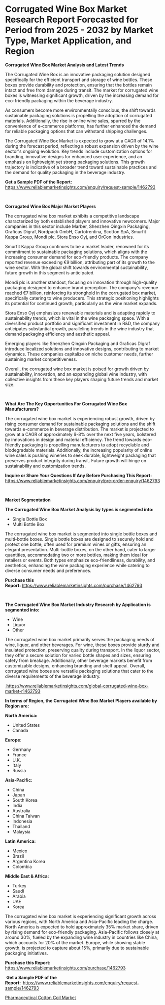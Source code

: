 <p><h1>Corrugated Wine Box Market Research Report Forecasted for Period from 2025 -  2032 by Market Type, Market Application, and Region</h1></p><p><strong>Corrugated Wine Box Market Analysis and Latest Trends</strong></p>
<p><p>The Corrugated Wine Box is an innovative packaging solution designed specifically for the efficient transport and storage of wine bottles. These boxes provide durability and protection, ensuring that the bottles remain intact and free from damage during transit. The market for corrugated wine boxes is witnessing significant growth, driven by the increasing demand for eco-friendly packaging within the beverage industry. </p><p>As consumers become more environmentally conscious, the shift towards sustainable packaging solutions is propelling the adoption of corrugated materials. Additionally, the rise in online wine sales, spurred by the convenience of e-commerce platforms, has further enhanced the demand for reliable packaging options that can withstand shipping challenges.</p><p>The Corrugated Wine Box Market is expected to grow at a CAGR of 14.1% during the forecast period, reflecting a robust expansion driven by the wine sector's ongoing evolution. Key trends include customization options for branding, innovative designs for enhanced user experience, and an emphasis on lightweight yet strong packaging solutions. This growth trajectory is indicative of a broader trend toward sustainable practices and the demand for quality packaging in the beverage industry.</p></p>
<p><strong>Get a Sample PDF of the Report:&nbsp;</strong> <a href="https://www.reliablemarketinsights.com/enquiry/request-sample/1462793?utm_campaign=3274&utm_medium=2&utm_source=Github&utm_content=ia&utm_term=08032025&utm_id=corrugated-wine-box">https://www.reliablemarketinsights.com/enquiry/request-sample/1462793</a></p>
<p>&nbsp;</p>
<p><strong>Corrugated Wine Box Major Market Players</strong></p>
<p><p>The corrugated wine box market exhibits a competitive landscape characterized by both established players and innovative newcomers. Major companies in this sector include Marber, Shenzhen Qingxin Packaging, Graficas Digraf, Nordpack GmbH, Cartotrentina, Scotton SpA, Smurfit Kappa Group, Mondi plc, Stora Enso Oyj, and OrCon Industries.</p><p>Smurfit Kappa Group continues to be a market leader, renowned for its commitment to sustainable packaging solutions, which aligns with the increasing consumer demand for eco-friendly products. The company reported revenue exceeding €9 billion, attributing part of its growth to the wine sector. With the global shift towards environmental sustainability, future growth in this segment is anticipated.</p><p>Mondi plc is another standout, focusing on innovation through high-quality packaging designed to enhance brand perception. The company's revenue reached €7 billion, reinforcing its stronghold in the corrugated box market, specifically catering to wine producers. This strategic positioning highlights its potential for continued growth, particularly as the wine market expands.</p><p>Stora Enso Oyj emphasizes renewable materials and is adapting rapidly to sustainability trends, which is vital in the wine packaging space. With a diversified product portfolio and significant investment in R&D, the company anticipates substantial growth, paralleling trends in the wine industry that demand packaging efficiency and aesthetic appeal.</p><p>Emerging players like Shenzhen Qingxin Packaging and Graficas Digraf introduce localized solutions and innovative designs, contributing to market dynamics. These companies capitalize on niche customer needs, further sustaining market competitiveness.</p><p>Overall, the corrugated wine box market is poised for growth driven by sustainability, innovation, and an expanding global wine industry, with collective insights from these key players shaping future trends and market size.</p></p>
<p>&nbsp;</p>
<p><strong>What Are The Key Opportunities For Corrugated Wine Box Manufacturers?</strong></p>
<p><p>The corrugated wine box market is experiencing robust growth, driven by rising consumer demand for sustainable packaging solutions and the shift towards e-commerce in beverage distribution. The market is projected to grow at a CAGR of approximately 6-8% over the next five years, bolstered by innovations in design and material efficiency. The trend towards eco-friendly packaging is propelling manufacturers to adopt recyclable and biodegradable materials. Additionally, the increasing popularity of online wine sales is pushing wineries to seek durable, lightweight packaging that preserves product integrity during transit. Future growth will hinge on sustainability and customization trends.</p></p>
<p><strong>Inquire or Share Your Questions If Any Before Purchasing This Report:</strong> <a href="https://www.reliablemarketinsights.com/enquiry/pre-order-enquiry/1462793?utm_campaign=3274&utm_medium=2&utm_source=Github&utm_content=ia&utm_term=08032025&utm_id=corrugated-wine-box">https://www.reliablemarketinsights.com/enquiry/pre-order-enquiry/1462793</a></p>
<p>&nbsp;</p>
<p><strong>Market Segmentation</strong></p>
<p><strong>The Corrugated Wine Box Market Analysis by types is segmented into:</strong></p>
<p><ul><li>Single Bottle Box</li><li>Multi Bottle Box</li></ul></p>
<p><p>The corrugated wine box market is segmented into single bottle boxes and multi-bottle boxes. Single bottle boxes are designed to securely hold and protect one bottle, often used for premium wines or gifts, ensuring an elegant presentation. Multi-bottle boxes, on the other hand, cater to larger quantities, accommodating two or more bottles, making them ideal for retailers or events. Both types emphasize eco-friendliness, durability, and aesthetics, enhancing the wine packaging experience while catering to diverse consumer needs and preferences.</p></p>
<p><strong>Purchase this Report:&nbsp;</strong><a href="https://www.reliablemarketinsights.com/purchase/1462793?utm_campaign=3274&utm_medium=2&utm_source=Github&utm_content=ia&utm_term=08032025&utm_id=corrugated-wine-box">https://www.reliablemarketinsights.com/purchase/1462793</a></p>
<p>&nbsp;</p>
<p><strong>The Corrugated Wine Box Market Industry Research by Application is segmented into:</strong></p>
<p><ul><li>Wine</li><li>Liquor</li><li>Other</li></ul></p>
<p><p>The corrugated wine box market primarily serves the packaging needs of wine, liquor, and other beverages. For wine, these boxes provide sturdy and insulated protection, preserving quality during transport. In the liquor sector, they offer a secure solution for varied bottle shapes and sizes, ensuring safety from breakage. Additionally, other beverage markets benefit from customizable designs, enhancing branding and shelf appeal. Overall, corrugated wine boxes are versatile packaging solutions that cater to the diverse requirements of the beverage industry.</p></p>
<p><a href="https://www.reliablemarketinsights.com/global-corrugated-wine-box-market-r1462793?utm_campaign=3274&utm_medium=2&utm_source=Github&utm_content=ia&utm_term=08032025&utm_id=corrugated-wine-box">&nbsp;https://www.reliablemarketinsights.com/global-corrugated-wine-box-market-r1462793</a></p>
<p><strong>In terms of Region, the Corrugated Wine Box Market Players available by Region are:</strong></p>
<p>
    <p> <strong> North America: </strong>
        <ul>
            <li>United States</li>
            <li>Canada</li>
        </ul>
        </p> 
    <p> <strong> Europe: </strong>
        <ul>
            <li>Germany</li>
            <li>France</li>
            <li>U.K.</li>
            <li>Italy</li>
            <li>Russia</li>
        </ul>
        </p> 
    <p> <strong> Asia-Pacific: </strong>
        <ul>
            <li>China</li>
            <li>Japan</li>
            <li>South Korea</li>
            <li>India</li>
            <li>Australia</li>
            <li>China Taiwan</li>
            <li>Indonesia</li>
            <li>Thailand</li>
            <li>Malaysia</li>
        </ul>
        </p> 
    <p> <strong> Latin America: </strong>
        <ul>
            <li>Mexico</li>
            <li>Brazil</li>
            <li>Argentina Korea</li>
            <li>Colombia</li>
        </ul>
        </p> 
    <p> <strong> Middle East & Africa: </strong>
        <ul>
            <li>Turkey</li>
            <li>Saudi</li>
            <li>Arabia</li>
            <li>UAE</li>
            <li>Korea</li>
        </ul>
    </p>
    </p>
<p><p>The corrugated wine box market is experiencing significant growth across various regions, with North America and Asia-Pacific leading the charge. North America is expected to hold approximately 35% market share, driven by rising demand for eco-friendly packaging. Asia-Pacific follows closely at around 30%, fueled by the expanding wine industry in countries like China, which accounts for 20% of the market. Europe, while showing stable growth, is projected to capture about 15%, primarily due to sustainable packaging initiatives.</p></p>
<p><strong>Purchase this Report: </strong><a href="https://www.reliablemarketinsights.com/purchase/1462793?utm_campaign=3274&utm_medium=2&utm_source=Github&utm_content=ia&utm_term=08032025&utm_id=corrugated-wine-box">https://www.reliablemarketinsights.com/purchase/1462793</a></p>
<p>&nbsp;<strong>Get a Sample PDF of the Report:&nbsp;&nbsp;</strong><a href="https://www.reliablemarketinsights.com/enquiry/request-sample/1462793?utm_campaign=3274&utm_medium=2&utm_source=Github&utm_content=ia&utm_term=08032025&utm_id=corrugated-wine-box">https://www.reliablemarketinsights.com/enquiry/request-sample/1462793</a></p>
<p><strong></strong></p>
<p><p><a href="https://github.com/shrebasokib/Market-Research-Report-List-1/blob/main/pharmaceutical-cotton-coil-market.md?utm_campaign=3274&utm_medium=2&utm_source=Github&utm_content=ia&utm_term=08032025&utm_id=corrugated-wine-box">Pharmaceutical Cotton Coil Market</a></p></p>